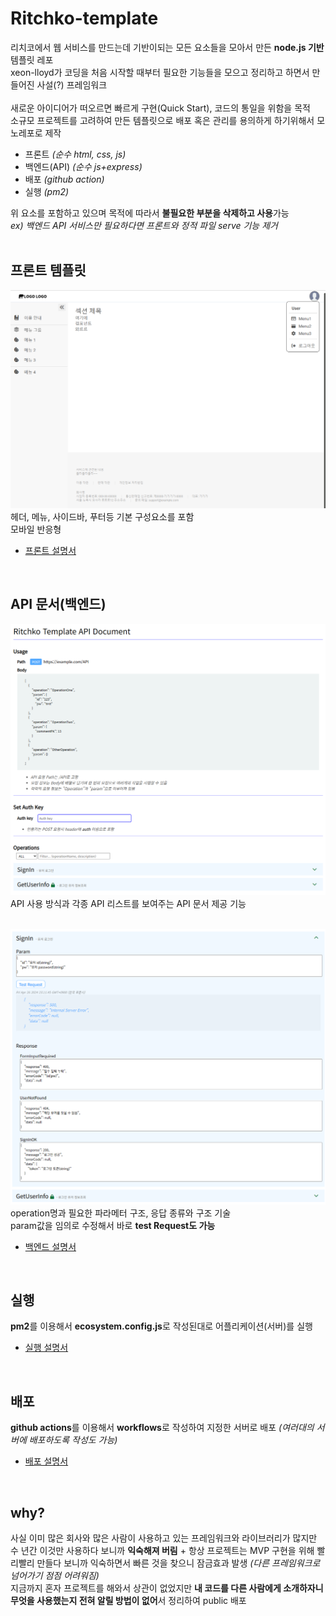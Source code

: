 # Ritchko-template
리치코에서 웹 서비스를 만드는데 기반이되는 모든 요소들을 모아서 만든 **node.js 기반** 템플릿 레포  
xeon-lloyd가 코딩을 처음 시작할 때부터 필요한 기능들을 모으고 정리하고 하면서 만들어진 사설(?) 프레임워크  
<br>
새로운 아이디어가 떠오르면 빠르게 구현(Quick Start), 코드의 통일을 위함을 목적  
소규모 프로젝트를 고려하여 만든 템플릿으로 배포 혹은 관리를 용의하게 하기위해서 모노레포로 제작  

 - 프론트 *(순수 html, css, js)*
 - 백엔드(API) *(순수 js+express)*
 - 배포 *(github action)*
 - 실행 *(pm2)*

위 요소를 포함하고 있으며 목적에 따라서 **불필요한 부분을 삭제하고 사용**가능  
*ex) 백엔드 API 서비스만 필요하다면 프론트와 정적 파일 serve 기능 제거*  
<br>

## 프론트 템플릿
![프론트 템플릿](readme/img/front-main.png)
헤더, 메뉴, 사이드바, 푸터등 기본 구성요소를 포함  
모바일 반응형
- [프론트 설명서](readme/front-main.md)   
<br>

## API 문서(백엔드)
![API 문서 example](readme/img/API-doc-main.png)
API 사용 방식과 각종 API 리스트를 보여주는 API 문서 제공 기능  
<br>

![API 문서 기능명세](readme/img/API-doc-detail.png)
operation명과 필요한 파라메터 구조, 응답 종류와 구조 기술  
param값을 임의로 수정해서 바로 **test Request도 가능**  
- [백엔드 설명서](readme/backend-main.md)   
<br>

## 실행
**pm2**를 이용해서 **ecosystem.config.js**로 작성된대로 어플리케이션(서버)를 실행  
- [실행 설명서](readme/run-main.md)   
<br>

## 배포
**github actions**를 이용해서 **workflows**로 작성하여 지정한 서버로 배포 *(여러대의 서버에 배포하도록 작성도 가능)*  
- [배포 설명서](readme/deploy-main.md)   
<br>

## why?
사실 이미 많은 회사와 많은 사람이 사용하고 있는 프레임워크와 라이브러리가 많지만  
수 년간 이것만 사용하다 보니까 **익숙해져 버림** + 항상 프로젝트는 MVP 구현을 위해 빨리빨리 만들다 보니까 익숙하면서 빠른 것을 찾으니 잠금효과 발생 *(다른 프레임워크로 넘어가기 점점 어려워짐)*  
지금까지 혼자 프로젝트를 해와서 상관이 없었지만 **내 코드를 다른 사람에게 소개하자니 무엇을 사용했는지 전혀 알릴 방법이 없어**서 정리하여 public 배포